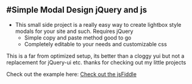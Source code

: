#Simple Modal Design jQuery and js 
---

* This small side project is a really easy way to create lightbox style modals for your site and such. Requires jQuery 
  * Simple copy and paste method good to go
  * Completely editable to your needs and customizable css

This is a far from optimized setup, its better than a cloggy yui but not a replacement for jQuery-ui etc. thanks for checking out my little projects

Check out the example here:
[Check out the jsFiddle](http://jsfiddle.net/dhershman/tund5co1/)
